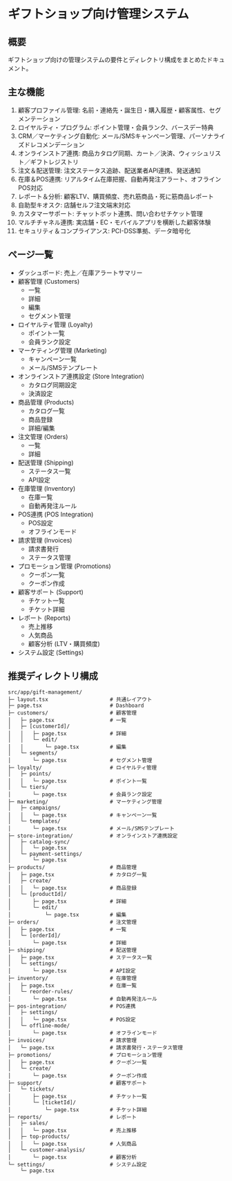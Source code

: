 # ギフトショップ向け管理システム

## 概要
ギフトショップ向けの管理システムの要件とディレクトリ構成をまとめたドキュメント。

## 主な機能
1. 顧客プロファイル管理: 名前・連絡先・誕生日・購入履歴・顧客属性、セグメンテーション
2. ロイヤルティ・プログラム: ポイント管理・会員ランク、バースデー特典
3. CRM／マーケティング自動化: メール/SMSキャンペーン管理、パーソナライズドレコメンデーション
4. オンラインストア連携: 商品カタログ同期、カート／決済、ウィッシュリスト／ギフトレジストリ
5. 注文＆配送管理: 注文ステータス追跡、配送業者API連携、発送通知
6. 在庫＆POS連携: リアルタイム在庫把握、自動再発注アラート、オフラインPOS対応
7. レポート＆分析: 顧客LTV、購買頻度、売れ筋商品・死に筋商品レポート
8. 自助型キオスク: 店舗セルフ注文端末対応
9. カスタマーサポート: チャットボット連携、問い合わせチケット管理
10. マルチチャネル連携: 実店舗・EC・モバイルアプリを横断した顧客体験
11. セキュリティ＆コンプライアンス: PCI-DSS準拠、データ暗号化

## ページ一覧
- ダッシュボード: 売上／在庫アラートサマリー
- 顧客管理 (Customers)
  - 一覧
  - 詳細
  - 編集
  - セグメント管理
- ロイヤルティ管理 (Loyalty)
  - ポイント一覧
  - 会員ランク設定
- マーケティング管理 (Marketing)
  - キャンペーン一覧
  - メール/SMSテンプレート
- オンラインストア連携設定 (Store Integration)
  - カタログ同期設定
  - 決済設定
- 商品管理 (Products)
  - カタログ一覧
  - 商品登録
  - 詳細/編集
- 注文管理 (Orders)
  - 一覧
  - 詳細
- 配送管理 (Shipping)
  - ステータス一覧
  - API設定
- 在庫管理 (Inventory)
  - 在庫一覧
  - 自動再発注ルール
- POS連携 (POS Integration)
  - POS設定
  - オフラインモード
- 請求管理 (Invoices)
  - 請求書発行
  - ステータス管理
- プロモーション管理 (Promotions)
  - クーポン一覧
  - クーポン作成
- 顧客サポート (Support)
  - チケット一覧
  - チケット詳細
- レポート (Reports)
  - 売上推移
  - 人気商品
  - 顧客分析 (LTV・購買頻度)
- システム設定 (Settings)

## 推奨ディレクトリ構成
```plaintext
src/app/gift-management/
├─ layout.tsx                    # 共通レイアウト
├─ page.tsx                      # Dashboard
├─ customers/                    # 顧客管理
│   ├─ page.tsx                  # 一覧
│   ├─ [customerId]/
│   │   ├─ page.tsx              # 詳細
│   │   └─ edit/
│   │       └─ page.tsx          # 編集
│   └─ segments/
│       └─ page.tsx              # セグメント管理
├─ loyalty/                      # ロイヤルティ管理
│   ├─ points/
│   │   └─ page.tsx              # ポイント一覧
│   └─ tiers/
│       └─ page.tsx              # 会員ランク設定
├─ marketing/                    # マーケティング管理
│   ├─ campaigns/
│   │   └─ page.tsx              # キャンペーン一覧
│   └─ templates/
│       └─ page.tsx              # メール/SMSテンプレート
├─ store-integration/            # オンラインストア連携設定
│   ├─ catalog-sync/
│   │   └─ page.tsx
│   └─ payment-settings/
│       └─ page.tsx
├─ products/                     # 商品管理
│   ├─ page.tsx                  # カタログ一覧
│   ├─ create/
│   │   └─ page.tsx              # 商品登録
│   └─ [productId]/
│       ├─ page.tsx              # 詳細
│       └─ edit/
│           └─ page.tsx          # 編集
├─ orders/                       # 注文管理
│   ├─ page.tsx                  # 一覧
│   └─ [orderId]/
│       └─ page.tsx              # 詳細
├─ shipping/                     # 配送管理
│   ├─ page.tsx                  # ステータス一覧
│   └─ settings/
│       └─ page.tsx              # API設定
├─ inventory/                    # 在庫管理
│   ├─ page.tsx                  # 在庫一覧
│   └─ reorder-rules/
│       └─ page.tsx              # 自動再発注ルール
├─ pos-integration/              # POS連携
│   ├─ settings/
│   │   └─ page.tsx              # POS設定
│   └─ offline-mode/
│       └─ page.tsx              # オフラインモード
├─ invoices/                     # 請求管理
│   └─ page.tsx                  # 請求書発行・ステータス管理
├─ promotions/                   # プロモーション管理
│   ├─ page.tsx                  # クーポン一覧
│   └─ create/
│       └─ page.tsx              # クーポン作成
├─ support/                      # 顧客サポート
│   └─ tickets/
│       ├─ page.tsx              # チケット一覧
│       └─ [ticketId]/
│           └─ page.tsx          # チケット詳細
├─ reports/                      # レポート
│   ├─ sales/
│   │   └─ page.tsx              # 売上推移
│   ├─ top-products/
│   │   └─ page.tsx              # 人気商品
│   └─ customer-analysis/
│       └─ page.tsx              # 顧客分析
└─ settings/                     # システム設定
    └─ page.tsx
``` 